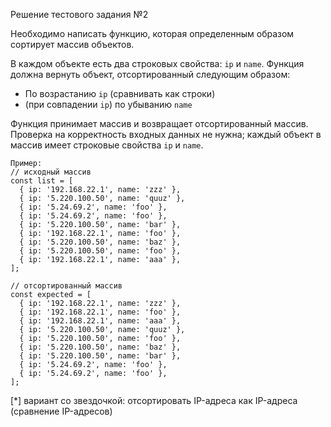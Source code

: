 Решение тестового задания №2

Необходимо написать функцию, которая определенным образом сортирует массив объектов.

В каждом объекте есть два строковых свойства: `ip` и `name`. Функция должна вернуть объект, отсортированный следующим образом:

-	По возрастанию `ip` (сравнивать как строки)
-	(при совпадении `ip`) по убыванию `name`

Функция принимает массив и возвращает отсортированный массив. Проверка на корректность входных данных не нужна; каждый объект в массив имеет строковые свойства `ip` и `name`.

```
Пример:
// исходный массив
const list = [
  { ip: '192.168.22.1', name: 'zzz' },
  { ip: '5.220.100.50', name: 'quuz' },
  { ip: '5.24.69.2', name: 'foo' },
  { ip: '5.24.69.2', name: 'foo' },
  { ip: '5.220.100.50', name: 'bar' },
  { ip: '192.168.22.1', name: 'foo' },
  { ip: '5.220.100.50', name: 'baz' },
  { ip: '5.220.100.50', name: 'foo' },
  { ip: '192.168.22.1', name: 'aaa' },
];

// отсортированный массив
const expected = [
  { ip: '192.168.22.1', name: 'zzz' },
  { ip: '192.168.22.1', name: 'foo' },
  { ip: '192.168.22.1', name: 'aaa' },
  { ip: '5.220.100.50', name: 'quuz' },
  { ip: '5.220.100.50', name: 'foo' },
  { ip: '5.220.100.50', name: 'baz' },
  { ip: '5.220.100.50', name: 'bar' },
  { ip: '5.24.69.2', name: 'foo' },
  { ip: '5.24.69.2', name: 'foo' },
];

```

[*] вариант со звездочкой: отсортировать IP-адреса как IP-адреса (сравнение IP-адресов)
